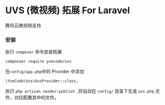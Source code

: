# UVS (微视频) 拓展 For Laravel 
腾讯云微视频支持


### 安装

执行 `composer` 命令安装拓展
```
composoer require yuecode/uvs
```

在`config/app.php`中的 Provider 中添加
```
\YueCode\Uvs\UvsProvider::class,
```

执行 `php artisan vendor:publish `,将自动在 `config/` 目录下生成   `uvs.php` 文件，对应配置其中的文件。